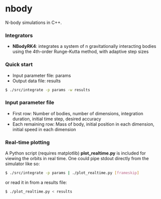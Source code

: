 # nbody #

N-body simulations in C++.

### Integrators ###
* __NBodyRK4__: integrates a system of n gravitationally interacting bodies
                using the 4th-order Runge-Kutta method, with adaptive step
                sizes

### Quick start ###
* Input parameter file: params
* Output data file: results
```bash
$ ./src/integrate -p params -w results
```

### Input parameter file ###
* First row: Number of bodies, number of dimensions, integration duration,
             initial time step, desired accuracy
* Each remaining row: Mass of body, initial position in each dimension,
                      initial speed in each dimension

### Real-time plotting ###
A Python script (requires matplotlib) __plot_realtime.py__ is included for viewing the orbits in real time. One could pipe stdout directly from the simulator like so:
```bash
$ ./src/integrate -p params | ./plot_realtime.py [frameskip]
```
or read it in from a results file:
```bash
$ ./plot_realtime.py < results
```
